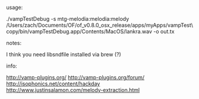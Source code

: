 


usage: 

./vampTestDebug -s mtg-melodia:melodia:melody /Users/zach/Documents/OF/of_v0.8.0_osx_release/apps/myApps/vampTest\ copy/bin/vampTestDebug.app/Contents/MacOS/lankra.wav -o out.tx

notes: 

I think you need libsndfile installed via brew (?)

info: 

http://vamp-plugins.org/
http://vamp-plugins.org/forum/
http://isophonics.net/content/hackday
http://www.justinsalamon.com/melody-extraction.html






